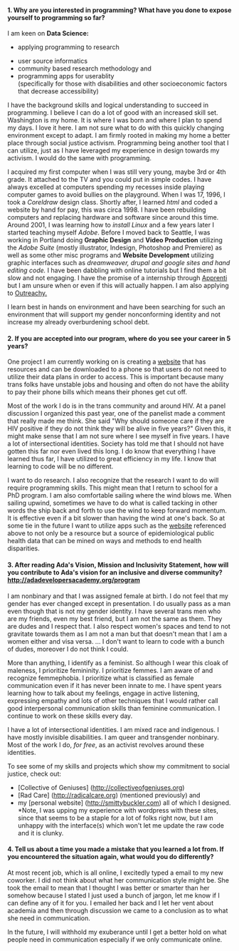 #### 1. Why are you interested in programming? What have you done to expose yourself to programming so far?

I am keen on **Data Science:**

 - applying programming to research
 * user source informatics
 * community based research methodology and
 * programming apps for userablity  
 (specifically for those with disabilities and other socioeconomic factors that decrease accessibility)

I have the background skills and logical understanding to succeed in programming. I believe I can do a lot of good with an increased skill set. Washington is my home. It is where I was born and where I plan to spend my days. I love it here. I am not sure what to do with this quickly changing environment except to adapt. I am firmly rooted in making my home a better place through social justice activism. Programming being another tool that I can utilize, just as I have leveraged my experience in design towards my activism. I would do the same with programming.

I acquired my first computer when I was still very young, maybe 3rd or 4th grade. It attached to the TV and you could put in simple codes. I have always excelled at computers spending my recesses inside playing computer games to avoid bullies on the playground. When I was 17, 1996, I took a _Coreldraw_ design class. Shortly after, I learned _html_ and coded a website by hand for pay, this was circa 1998. I have been rebuilding computers and replacing hardware and software since around this time. Around 2001, I was learning how to _install Linux_ and a few years later I started teaching myself _Adobe_. Before I moved back to Seattle, I was working in Portland doing **Graphic Design** and **Video Production** utilizing the _Adobe Suite_ (mostly illustrator, Indesign, Photoshop and Premiere) as well as some other misc programs and **Website Development** utilizing graphic interfaces such as _dreamweaver, drupal and google sites and hand editing code._ I have been dabbling with online tutorials but I find them a bit slow and not engaging. I have the promise of a internship through [Apprenti](https://apprenticareers.org/) but I am unsure when or even if this will actually happen. I am also applying to [Outreachy.](https://www.gnome.org/outreachy/)

I learn best in hands on environment and have been searching for such an environment that will support my gender nonconforming identity and not increase my already overburdening school debt.


#### 2. If you are accepted into our program, where do you see your career in 5 years?

One project I am currently working on is creating a [website](http://radicalcare.org) that has resources and can be downloaded to a phone so that users do not need to utilize their data plans in order to access. This is important because many trans folks have unstable jobs and housing and often do not have the ability to pay their phone bills which means their phones get cut off.

Most of the work I do is in the trans community and around HIV. At a panel discussion I organized this past year, one of the panelist made a comment that really made me think. She said "Why should someone care if they are HIV positive if they do not think they will be alive in five years?" Given this, it might make sense that I am not sure where I see myself in five years. I have a lot of intersectional identities. Society has told me that I should not have gotten this far nor even lived this long. I do know that everything I have learned thus far, I have utilized to great efficiency in my life. I know that learning to code will be no different.

I want to do research. I also recognize that the research I want to do will require programming skills. This might mean that I return to school for a PhD program. I am also comfortable sailing where the wind blows me. When sailing upwind, sometimes we have to do what is called tacking in other words the ship back and forth to use the wind to keep forward momentum. It is effective even if a bit slower than having the wind at one's back. So at some tie in the future I want to utilize apps such as the [website](http://radicalcare.org) referenced above to not only be a resource but a source of epidemiological public health data that can be mined on ways and methods to end health disparities. 



#### 3. After reading Ada's Vision, Mission and Inclusivity Statement, how will you contribute to Ada's vision for an inclusive and diverse community? http://adadevelopersacademy.org/program

I am nonbinary and that I was assigned female at birth. I do not feel that my gender has ever changed except in presentation. I do usually pass as a man even though that is not my gender identity. I have several trans men who are my friends, even my best friend, but I am not the same as them. They are dudes and I respect that. I also respect women's spaces and tend to not gravitate towards them as I am not a man but that doesn't mean that I am a women either and visa versa. ... I don't want to learn to code with a bunch of dudes, moreover I do not think I could.

More than anything, I identify as a feminist. So although I wear this cloak of maleness, I prioritize femininity. I prioritize femmes. I am aware of and recognize femmephobia. I prioritize what is classified as female communication even if it has never been innate to me. I have spent years learning how to talk about my feelings, engage in active listening, expressing empathy and lots of other techniques that I would rather call good interpersonal communication skills than feminine communication. I continue to work on these skills every day.

I have a lot of intersectional identities. I am mixed race and indigenous. I have mostly invisible disabilities. I am queer and transgender nonbinary. Most of the work I do, _for free_, as an activist revolves around these identities.

To see some of my skills and projects which show my commitment to social justice, check out:

* [Collective of Geniuses] (http://collectiveofgeniuses.org)
* [Rad Care] (http://radicalcare.org) (mentioned previously) and
* my [personal website] (http://smittybuckler.com) all of which I designed.   
*Note, I was upping my experience with wordpress with these sites, since that seems to be a staple for a lot of folks right now, but I am unhappy with the interface(s) which won't let me update the raw code and it is clunky.

#### 4. Tell us about a time you made a mistake that you learned a lot from. If you encountered the situation again, what would you do differently?

At most recent job, which is all online, I excitedly typed a email to my new coworker. I did not think about what her communication style might be. She took the email to mean that I thought I was better or smarter than her somehow because I stated I just used a bunch of jargon, let me know if I can define any of it for you. I emailed her back and I let her vent about academia and then through discussion we came to a conclusion as to what she need in communication.

In the future, I will withhold my exuberance until I get a better hold on what people need in communication especially if we only communicate online.
